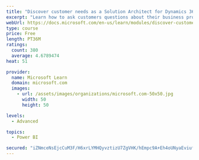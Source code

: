 ```yaml
---
title: "Discover customer needs as a Solution Architect for Dynamics 365 and Power Platform"
excerpt: "Learn how to ask customers questions about their business processes and feature requirements to create a viable solution."
webUrl: https://docs.microsoft.com/en-us/learn/modules/discover-customer-needs/
type: course
price: Free
length: PT36M
ratings:
  count: 380
  average: 4.6789474
heat: 51

provider:
  name: Microsoft Learn
  domain: microsoft.com
  images:
    - url: /assets/images/organizations/microsoft.com-50x50.jpg
      width: 50
      height: 50

levels:
  - Advanced

topics:
  - Power BI

secured: "iZNmceNsEjcCuM3F/H6xrLYMHQyvztizU7ZgVHK/hEmpc9A+Eh4oUNyaEviufzKKqlASnqyAzwnG4IfT36xld01NU41DYMWXmIlFCj90XrhKt9YtHqfv2TLMj6lrCziQImdY9qHympH89lBo4pdpf0vhZChT1wy2kqqglZqQIPnU+l6cGPX0TLamYgNzYv7cCiJ0qODDH2mKTP3NGIE4+xvzvnsUS8OtGv9X8UdCannJan5iqxLUjiXkGuvCUP4cfF+DvMDZ10+j9HBp4p7sCT2XHLpvXelCBmFFKAeVxcjeIvqdOCY7rAW2jAKAi3sO/xoTaWOBvQAff2Q4k+J75jAdKMdr1nJMb1BEML9xeMmAYXaCrSrcqrNeXzeQDbphU9Es7jH7BgO0oPUNO6o1VsU5WYPzgV38SEeqTvZNPeg=;QlelP6w7dfZkbJjdvJVLKg=="
---
```


